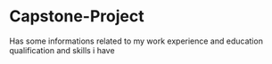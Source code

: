 # Capstone-Project
Has some informations related to my work experience and education qualification and skills i have
